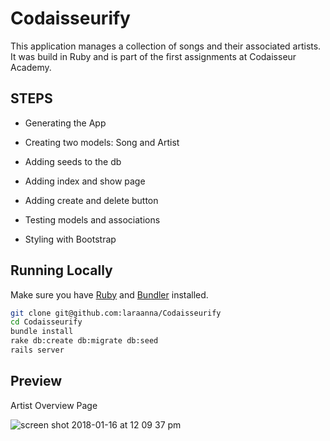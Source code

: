 # Codaisseurify

This application manages a collection of songs and their associated artists. It was build in Ruby and is part of the first assignments at Codaisseur Academy. 

## STEPS

* Generating the App

* Creating two models: Song and Artist

* Adding seeds to the db 

* Adding index and show page

* Adding create and delete button

* Testing models and associations

* Styling with Bootstrap

## Running Locally

Make sure you have [Ruby](https://www.ruby-lang.org/en/) and [Bundler](http://bundler.io/) installed.

```bash
git clone git@github.com:laraanna/Codaisseurify
cd Codaisseurify
bundle install
rake db:create db:migrate db:seed
rails server
```

## Preview

Artist Overview Page

![screen shot 2018-01-16 at 12 09 37 pm](https://user-images.githubusercontent.com/22427224/34986412-d34543b2-fab7-11e7-8ba7-e62ad13830e1.png)




